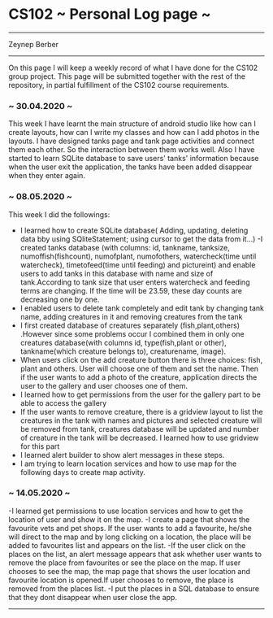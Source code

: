 # CS102 ~ Personal Log page ~
****
Zeynep Berber
****

On this page I will keep a weekly record of what I have done for the CS102 group project. This page will be submitted together with the rest of the repository, in partial fulfillment of the CS102 course requirements.

### ~ 30.04.2020 ~
This week I have learnt the main structure of android studio like how can I create layouts, how can I write my classes and how can I add photos in the layouts. I have designed tanks page and tank page activities and connect them each other. So the interaction between them works well. Also I have started to learn SQLite database to save users' tanks' information because when the user exit the application, the tanks have been added disappear when they enter again.

### ~ 08.05.2020 ~
This week I did the followings:
- I learned how to create SQLite database( Adding, updating, deleting data bby using SQliteStatement; using cursor to get the data from it...)
-I created tanks database (with columns: id, tankname, tanksize, numoffish(fishcount), numofplant, numofothers, watercheck(time until watercheck), timetofeed(time until feeding) and pictureint) and enable users to add tanks in this database with name and size of tank.According to tank size that user enters watercheck and feeding terms are changing. If the time will be 23.59, these day counts are decreasing one by one.
- I enabled users to delete tank completely and edit tank by changing tank name, adding creatures in it and removing creatures from the tank 
- I first created database of creatures separately (fish,plant,others) .However since some problems occur I combined them in only one creatures database(with columns id, type(fish,plant or other), tankname(which creature belongs to), creaturename, image). 
- When users click on the add creature button there is three choices: fish, plant and others. User will choose one of them and set the name. Then if the user wants to add a photo of the creature, application directs the user to the gallery and user chooses one of them. 
- I learned how to get permissions from the user for the gallery part to be able to access the gallery
- If the user wants to remove creature, there is a gridview layout to list the creatures in the tank with names and pictures and selected creature will be removed from tank, creatures database will be updated and number of creature in the tank will be decreased. I learned how to use gridview for this part
- I learned alert builder to show alert messages in these steps.
- I am trying to learn location services and how to use map for the following days to create map activity.

### ~ 14.05.2020 ~

-I learned get permissions to use location services and how to get the location of user and show it on the map.
-I create a page that shows the favourite vets and pet shops. If the user wants to add a favourite, he/she will direct to the map and by long clicking on a location, the place will be added to favourites list and appears on the list.
-If the user click on the places on the list, an alert message appears that ask whether user wants to remove the place from favourites or see the place on the map. If user chooses to see the map, the map page that shows the user location and favourite location is opened.If user chooses to remove, the place is removed from the places list. 
-I put the places in a SQL database to ensure that they dont disappear when user close the app.

****
